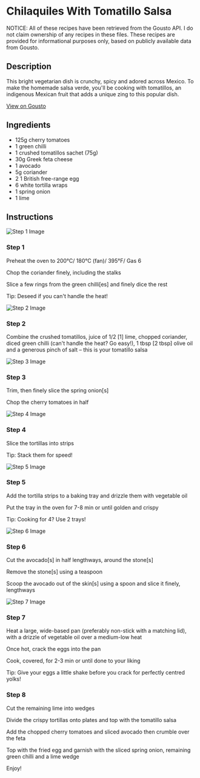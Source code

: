 # Chilaquiles With Tomatillo Salsa

NOTICE: All of these recipes have been retrieved from the Gousto API. I do not claim ownership of any recipes in these files. These recipes are provided for informational purposes only, based on publicly available data from Gousto.

## Description

This bright vegetarian dish is crunchy, spicy and adored across Mexico. To make the homemade salsa verde, you'll be cooking with tomatillos, an indigenous Mexican fruit that adds a unique zing to this popular dish.

[View on Gousto](https://www.gousto.co.uk/recipes/cookbook/chilaquiles-with-tomatillo-salsa)

## Ingredients

- 125g cherry tomatoes
- 1 green chilli
- 1 crushed tomatillos sachet (75g)
- 30g Greek feta cheese
- 1 avocado
- 5g coriander
- 2 1 British free-range egg
- 6 white tortilla wraps
- 1 spring onion
- 1 lime

## Instructions

![Step 1 Image](https://production-media.gousto.co.uk/cms/recipe-step-image/step-1-1594130053837-x200.jpg)

### Step 1

Preheat the oven to 200°C/ 180°C (fan)/ 395°F/ Gas 6

Chop the coriander finely, including the stalks

Slice a few rings from the green chilli<span class="text-danger">[es]</span> and finely dice the rest

Tip: Deseed if you can't handle the heat!

![Step 2 Image](https://production-media.gousto.co.uk/cms/recipe-step-image/step-2-1594130069126-x200.jpg)

### Step 2

Combine the crushed tomatillos, juice of 1/2 <span class="text-danger">[1]</span> lime, chopped coriander, diced green chilli (can't handle the heat? Go easy!), 1 tbsp<span class="text-danger"> [2 tbsp]</span> olive oil and a generous pinch of salt – this is your tomatillo salsa

![Step 3 Image](https://production-media.gousto.co.uk/cms/recipe-step-image/step-3-1594130097043-x200.jpg)

### Step 3

Trim, then finely slice the spring onion<span class="text-danger">[s]</span>

Chop the cherry tomatoes in half

![Step 4 Image](https://production-media.gousto.co.uk/cms/recipe-step-image/step-4-1594130101782-x200.jpg)

### Step 4

Slice the tortillas into strips

Tip: Stack them for speed!

![Step 5 Image](https://production-media.gousto.co.uk/cms/recipe-step-image/step-5-1594130113123-x200.jpg)

### Step 5

Add the tortilla strips to a baking tray and drizzle them with vegetable oil

Put the tray in the oven for 7-8 min or until golden and crispy

Tip: Cooking for 4? Use 2 trays!

![Step 6 Image](https://production-media.gousto.co.uk/cms/recipe-step-image/Step-6-1594130121049-x200.jpg)

### Step 6

Cut the avocado<span class="text-danger">[s] </span>in half lengthways, around the stone<span class="text-danger">[s]</span>

Remove the stone<span class="text-danger">[s]</span> using a teaspoon

Scoop the avocado out of the skin<span class="text-danger">[s]</span> using a spoon and slice it finely, lengthways

![Step 7 Image](https://production-media.gousto.co.uk/cms/recipe-step-image/step-7-1594130128450-x200.jpg)

### Step 7

Heat a large, wide-based pan (preferably non-stick with a matching lid), with a drizzle of vegetable oil over a medium-low heat

Once hot, crack the eggs into the pan

Cook, covered, for 2-3 min or until done to your liking

Tip: Give your eggs a little shake before you crack for perfectly centred yolks!

### Step 8

Cut the remaining lime into wedges

Divide the crispy tortillas onto plates and top with the tomatillo salsa

Add the chopped cherry tomatoes and sliced avocado then crumble over the feta

Top with the fried egg and garnish with the sliced spring onion, remaining green chilli and a lime wedge

Enjoy!

